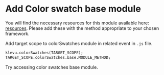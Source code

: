 # Add Color swatch base module

You will find the necessary resources for this module available here:
[resources](/modules/color-swatches/resources). Please add these with the
method appropriate to your chosen framework. 

Add target scope to colorSwatches module in related event in `.js` file.

```html
klevu.colorSwatches(TARGET_SCOPE);
TARGET_SCOPE.colorSwatches.base.MODULE_METHOD;
```

Try accessing color swatches base module.